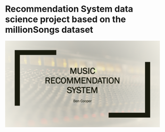 # Recommendation System data science project based on the millionSongs dataset
![title_slide](./assets/Slide1.png)

